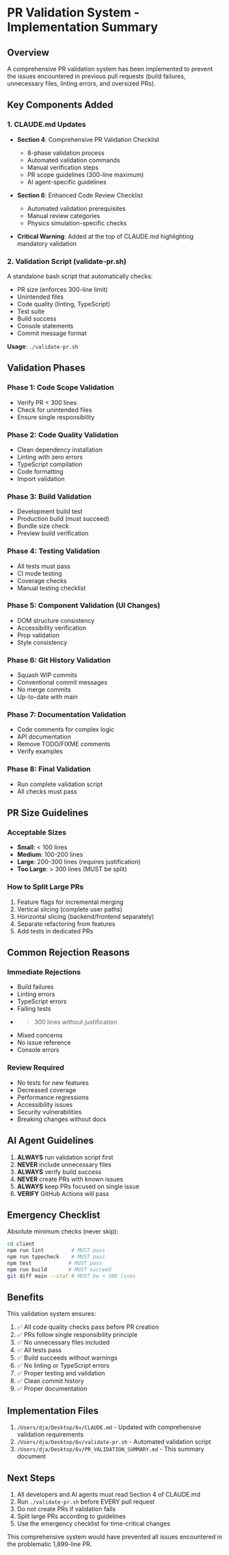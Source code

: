 # PR Validation System - Implementation Summary

## Overview
A comprehensive PR validation system has been implemented to prevent the issues encountered in previous pull requests (build failures, unnecessary files, linting errors, and oversized PRs).

## Key Components Added

### 1. CLAUDE.md Updates
- **Section 4**: Comprehensive PR Validation Checklist
  - 8-phase validation process
  - Automated validation commands
  - Manual verification steps
  - PR scope guidelines (300-line maximum)
  - AI agent-specific guidelines
  
- **Section 6**: Enhanced Code Review Checklist
  - Automated validation prerequisites
  - Manual review categories
  - Physics simulation-specific checks

- **Critical Warning**: Added at the top of CLAUDE.md highlighting mandatory validation

### 2. Validation Script (validate-pr.sh)
A standalone bash script that automatically checks:
- PR size (enforces 300-line limit)
- Unintended files
- Code quality (linting, TypeScript)
- Test suite
- Build success
- Console statements
- Commit message format

**Usage**: `./validate-pr.sh`

## Validation Phases

### Phase 1: Code Scope Validation
- Verify PR < 300 lines
- Check for unintended files
- Ensure single responsibility

### Phase 2: Code Quality Validation
- Clean dependency installation
- Linting with zero errors
- TypeScript compilation
- Code formatting
- Import validation

### Phase 3: Build Validation
- Development build test
- Production build (must succeed)
- Bundle size check
- Preview build verification

### Phase 4: Testing Validation
- All tests must pass
- CI mode testing
- Coverage checks
- Manual testing checklist

### Phase 5: Component Validation (UI Changes)
- DOM structure consistency
- Accessibility verification
- Prop validation
- Style consistency

### Phase 6: Git History Validation
- Squash WIP commits
- Conventional commit messages
- No merge commits
- Up-to-date with main

### Phase 7: Documentation Validation
- Code comments for complex logic
- API documentation
- Remove TODO/FIXME comments
- Verify examples

### Phase 8: Final Validation
- Run complete validation script
- All checks must pass

## PR Size Guidelines

### Acceptable Sizes
- **Small**: < 100 lines
- **Medium**: 100-200 lines  
- **Large**: 200-300 lines (requires justification)
- **Too Large**: > 300 lines (MUST be split)

### How to Split Large PRs
1. Feature flags for incremental merging
2. Vertical slicing (complete user paths)
3. Horizontal slicing (backend/frontend separately)
4. Separate refactoring from features
5. Add tests in dedicated PRs

## Common Rejection Reasons

### Immediate Rejections
- Build failures
- Linting errors
- TypeScript errors
- Failing tests
- > 300 lines without justification
- Mixed concerns
- No issue reference
- Console errors

### Review Required
- No tests for new features
- Decreased coverage
- Performance regressions
- Accessibility issues
- Security vulnerabilities
- Breaking changes without docs

## AI Agent Guidelines

1. **ALWAYS** run validation script first
2. **NEVER** include unnecessary files
3. **ALWAYS** verify build success
4. **NEVER** create PRs with known issues
5. **ALWAYS** keep PRs focused on single issue
6. **VERIFY** GitHub Actions will pass

## Emergency Checklist
Absolute minimum checks (never skip):
```bash
cd client
npm run lint         # MUST pass
npm run typecheck    # MUST pass
npm test            # MUST pass
npm run build       # MUST succeed
git diff main --stat # MUST be < 300 lines
```

## Benefits

This validation system ensures:
1. ✅ All code quality checks pass before PR creation
2. ✅ PRs follow single responsibility principle
3. ✅ No unnecessary files included
4. ✅ All tests pass
5. ✅ Build succeeds without warnings
6. ✅ No linting or TypeScript errors
7. ✅ Proper testing and validation
8. ✅ Clean commit history
9. ✅ Proper documentation

## Implementation Files

1. `/Users/dja/Desktop/6v/CLAUDE.md` - Updated with comprehensive validation requirements
2. `/Users/dja/Desktop/6v/validate-pr.sh` - Automated validation script
3. `/Users/dja/Desktop/6v/PR_VALIDATION_SUMMARY.md` - This summary document

## Next Steps

1. All developers and AI agents must read Section 4 of CLAUDE.md
2. Run `./validate-pr.sh` before EVERY pull request
3. Do not create PRs if validation fails
4. Split large PRs according to guidelines
5. Use the emergency checklist for time-critical changes

This comprehensive system would have prevented all issues encountered in the problematic 1,899-line PR.